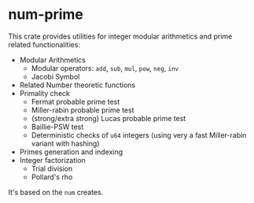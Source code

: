 # num-prime

This crate provides utilities for integer modular arithmetics and prime related functionalities:
- Modular Arithmetics
  - Modular operators: `add`, `sub`, `mul`, `pow`, `neg`, `inv`
  - Jacobi Symbol
- Related Number theoretic functions
- Primality check
  - Fermat probable prime test
  - Miller-rabin probable prime test
  - (strong/extra strong) Lucas probable prime test
  - Baillie-PSW test
  - Deterministic checks of `u64` integers (using very a fast Miller-rabin variant with hashing)
- Primes generation and indexing
- Integer factorization
  - Trial division
  - Pollard's rho

It's based on the `num` creates.
